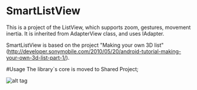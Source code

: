 # SmartListView
This is a project of the ListView, which supports zoom, gestures, movement inertia. It is inherited from AdapterView class, and uses IAdapter.

SmartListView is based on the project "Making your own 3D list" (http://developer.sonymobile.com/2010/05/20/android-tutorial-making-your-own-3d-list-part-1/).

#Usage
The library`s core is moved to Shared Project;

![alt tag](https://github.com/lsgsk/SmartListView/blob/master/PreviewGifs/SmartListView.gif)

